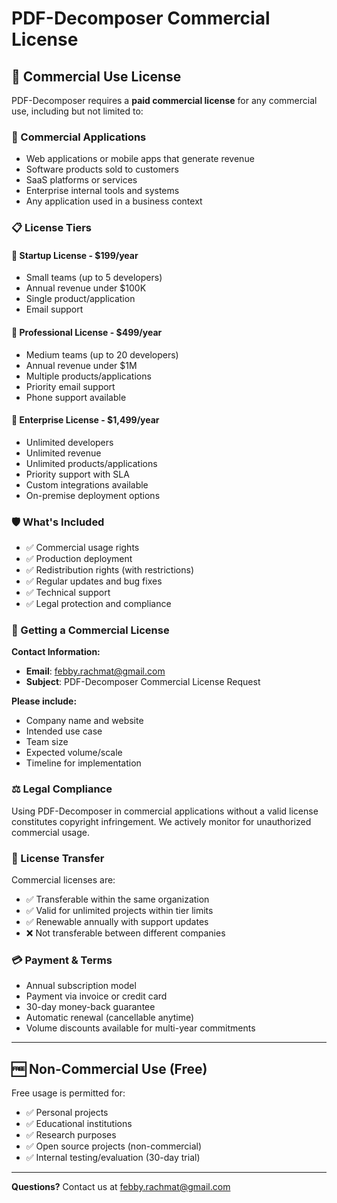 # PDF-Decomposer Commercial License

## 💼 Commercial Use License

PDF-Decomposer requires a **paid commercial license** for any commercial use, including but not limited to:

### 🏢 Commercial Applications
- Web applications or mobile apps that generate revenue
- Software products sold to customers
- SaaS platforms or services
- Enterprise internal tools and systems
- Any application used in a business context

### 📋 License Tiers

#### 🥉 **Startup License** - $199/year
- Small teams (up to 5 developers)
- Annual revenue under $100K
- Single product/application
- Email support

#### 🥈 **Professional License** - $499/year  
- Medium teams (up to 20 developers)
- Annual revenue under $1M
- Multiple products/applications
- Priority email support
- Phone support available

#### 🥇 **Enterprise License** - $1,499/year
- Unlimited developers
- Unlimited revenue
- Unlimited products/applications
- Priority support with SLA
- Custom integrations available
- On-premise deployment options

### 🛡️ What's Included
- ✅ Commercial usage rights
- ✅ Production deployment
- ✅ Redistribution rights (with restrictions)
- ✅ Regular updates and bug fixes
- ✅ Technical support
- ✅ Legal protection and compliance

### 📧 Getting a Commercial License

**Contact Information:**
- **Email**: febby.rachmat@gmail.com
- **Subject**: PDF-Decomposer Commercial License Request

**Please include:**
- Company name and website
- Intended use case
- Team size
- Expected volume/scale
- Timeline for implementation

### ⚖️ Legal Compliance

Using PDF-Decomposer in commercial applications without a valid license constitutes copyright infringement. We actively monitor for unauthorized commercial usage.

### 🔄 License Transfer

Commercial licenses are:
- ✅ Transferable within the same organization
- ✅ Valid for unlimited projects within tier limits
- ✅ Renewable annually with support updates
- ❌ Not transferable between different companies

### 💳 Payment & Terms

- Annual subscription model
- Payment via invoice or credit card
- 30-day money-back guarantee
- Automatic renewal (cancellable anytime)
- Volume discounts available for multi-year commitments

---

## 🆓 Non-Commercial Use (Free)

Free usage is permitted for:
- ✅ Personal projects
- ✅ Educational institutions
- ✅ Research purposes
- ✅ Open source projects (non-commercial)
- ✅ Internal testing/evaluation (30-day trial)

---

**Questions?** Contact us at [febby.rachmat@gmail.com](mailto:febby.rachmat@gmail.com)
